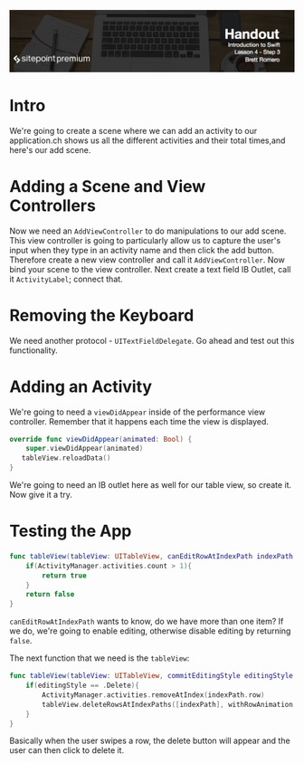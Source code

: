 ![](headings/4.3.png)

# Intro

We're going to create a scene where we can add an activity to our application.ch shows us all the different activities and their total times,and here's our add scene.

# Adding a Scene and View Controllers

Now we need an `AddViewController` to do manipulations to our add scene. This view controller is going to particularly allow us to capture the user's input when they type in an activity name and then click the add button. Therefore create a new view controller and call it `AddViewController`. Now bind your scene to the view controller. Next create a text field IB Outlet, call it `ActivityLabel`; connect that.

# Removing the Keyboard

We need another protocol - `UITextFieldDelegate`. Go ahead and test out this functionality.

# Adding an Activity

We're going to need a `viewDidAppear` inside of the performance view controller. Remember that it happens each time the view is displayed.

```swift
override func viewDidAppear(animated: Bool) {
    super.viewDidAppear(animated)
   tableView.reloadData()
}
```

We're going to need an IB outlet here as well for our table view, so create it. Now give it a try.

# Testing the App

```swift
func tableView(tableView: UITableView, canEditRowAtIndexPath indexPath: NSIndexPath) -> Bool {
    if(ActivityManager.activities.count > 1){
        return true
    }
    return false
}
```

`canEditRowAtIndexPath` wants to know, do we have more than one item? If we do, we're going to enable editing, otherwise disable editing by returning `false`.

The next function that we need is the `tableView`:

```swift
func tableView(tableView: UITableView, commitEditingStyle editingStyle: UITableViewCellEditingStyle, 	forRowAtIndexPath indexPath: NSIndexPath) {
    if(editingStyle == .Delete){
        ActivityManager.activities.removeAtIndex(indexPath.row)
        tableView.deleteRowsAtIndexPaths([indexPath], withRowAnimation: .Fade)
    }
}
```

Basically when the user swipes a row, the delete button will appear and the user can then click to delete it.